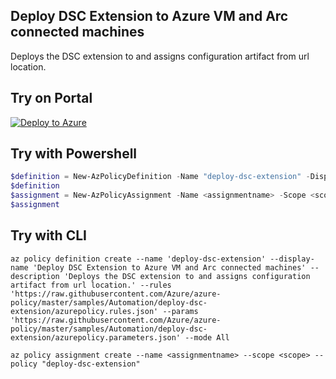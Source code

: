 ## Deploy DSC Extension to Azure VM and Arc connected machines

Deploys the DSC extension to and assigns configuration artifact from url location.

## Try on Portal

[![Deploy to Azure](http://azuredeploy.net/deploybutton.png)](https://portal.azure.com/#blade/Microsoft_Azure_Policy/CreatePolicyDefinitionBlade/uri/https%3A%2F%2Fraw.githubusercontent.com%2FAzure%2Fazure-policy%2Fmaster%2Fsamples%2FAutomation%2Fdeploy-dsc-extension%2Fazurepolicy.json)

## Try with Powershell

````powershell
$definition = New-AzPolicyDefinition -Name "deploy-dsc-extension" -DisplayName "Deploy DSC Extension to Azure VM and Arc connected machines" -description "Deploys the DSC extension to and assigns configuration artifact from url location." -Policy 'https://raw.githubusercontent.com/Azure/azure-policy/master/samples/Automation/deploy-dsc-extension/azurepolicy.rules.json' -Parameter 'https://raw.githubusercontent.com/Azure/azure-policy/master/samples/Automation/deploy-dsc-extension/azurepolicy.parameters.json' -Mode Indexed
$definition
$assignment = New-AzPolicyAssignment -Name <assignmentname> -Scope <scope>  -PolicyDefinition $definition
$assignment 
````

## Try with CLI

````cli
az policy definition create --name 'deploy-dsc-extension' --display-name 'Deploy DSC Extension to Azure VM and Arc connected machines' --description 'Deploys the DSC extension to and assigns configuration artifact from url location.' --rules 'https://raw.githubusercontent.com/Azure/azure-policy/master/samples/Automation/deploy-dsc-extension/azurepolicy.rules.json' --params 'https://raw.githubusercontent.com/Azure/azure-policy/master/samples/Automation/deploy-dsc-extension/azurepolicy.parameters.json' --mode All

az policy assignment create --name <assignmentname> --scope <scope> --policy "deploy-dsc-extension" 
````
